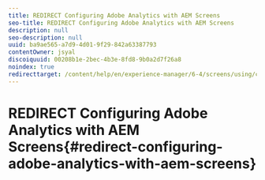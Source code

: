 ```yaml
---
title: REDIRECT Configuring Adobe Analytics with AEM Screens
seo-title: REDIRECT Configuring Adobe Analytics with AEM Screens
description: null
seo-description: null
uuid: ba9ae565-a7d9-4d01-9f29-842a63387793
contentOwner: jsyal
discoiquuid: 00208b1e-2bec-4b3e-8fd8-9b0a2d7f26a8
noindex: true
redirecttarget: /content/help/en/experience-manager/6-4/screens/using/configuring-adobe-analytics-aem-screens
---
```


# REDIRECT Configuring Adobe Analytics with AEM Screens{#redirect-configuring-adobe-analytics-with-aem-screens}


